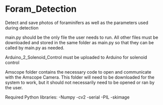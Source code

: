 # Foram_Detection

Detect and save photos of foraminifers as well as the parameters used during detection 

main.py should be the only file the user needs to run.  All other files must be downloaded and stored in the same folder as main.py so that they can be called by main.py as needed.

Arduino_2_Solenoid_Control must be uploaded to Arduino for solenoid control

Amscope folder contains the necessary code to open and communicate with the Amscope Camera.  This folder will need to be downloaded for the system to work, but it should not necessarily need to be opened or ran by the user.

Required Python libraries:
  -Numpy
  -cv2
  -serial
  -PIL
  -skimage
  
